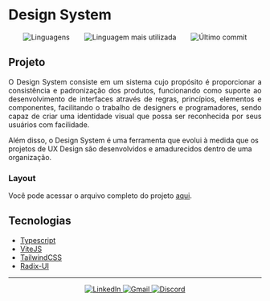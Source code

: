 # Design System

<div>
  <p align="center" style="display: flex; justify-content: space-evenly;">
    <img
      src="https://img.shields.io/github/languages/count/jusceliadesouza/lab-ds?color=8B5CF6&style=for-the-badge"
      alt="Linguagens">
    <img src="https://img.shields.io/github/languages/top/jusceliadesouza/lab-ds?color=8B5CF6&style=for-the-badge"
      alt="Linguagem mais utilizada">
    <img src="https://img.shields.io/github/last-commit/jusceliadesouza/lab-ds?color=8B5CF6&style=for-the-badge"
      alt="Último commit">
  </p>
</div>

## Projeto

<p align="justify">
  O Design System consiste em um sistema cujo propósito é proporcionar a consistência e padronização dos produtos, funcionando como suporte ao desenvolvimento de interfaces através de regras, princípios, elementos e componentes, facilitando o trabalho de designers e programadores, sendo capaz de criar uma identidade visual que possa ser reconhecida por seus usuários com facilidade.

  Além disso, o Design System é uma ferramenta que evolui à medida que os projetos de UX Design são desenvolvidos e amadurecidos dentro de uma organização.
</p>

### Layout

Você pode acessar o arquivo completo do projeto [aqui]().

## Tecnologias

- [Typescript](https://www.typescriptlang.org/)
- [ViteJS](https://vitejs.dev/)
- [TailwindCSS](https://tailwindcss.com/)
- [Radix-UI](https://www.radix-ui.com/)
<!-- - []() -->

<hr>

<p align="center" id="contact">
  <a href="https://www.linkedin.com/in/jusceliadesouza/" target="_blank" rel="noopener noreferrer">
    <img src="https://img.shields.io/badge/-Linkedin-2D2C2A?style=for-the-badge&logo=Linkedin&logoColor=blue"
      alt="LinkedIn">
  </a>
  <a href="mailto:jusceliadesousa@gmail.com">
    <img src="https://img.shields.io/badge/-Gmail-2D2C2A?style=for-the-badge&logo=Gmail&logoColor=red" alt="Gmail">
  </a>
  <a href="https://discord.com/channels/@me/677177966693974056">
    <img src="https://img.shields.io/badge/-Discord-2D2C2A?style=for-the-badge&logo=Discord&logoColor=f2f2f2"
      alt="Discord">
  </a>
</p>
